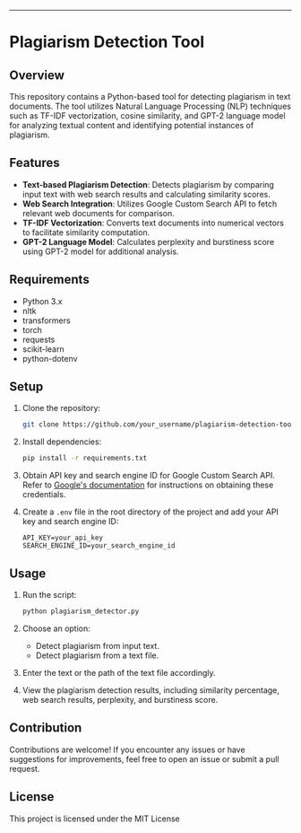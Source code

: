 
---

# Plagiarism Detection Tool

## Overview

This repository contains a Python-based tool for detecting plagiarism in text documents. The tool utilizes Natural Language Processing (NLP) techniques such as TF-IDF vectorization, cosine similarity, and GPT-2 language model for analyzing textual content and identifying potential instances of plagiarism.

## Features

- **Text-based Plagiarism Detection**: Detects plagiarism by comparing input text with web search results and calculating similarity scores.
- **Web Search Integration**: Utilizes Google Custom Search API to fetch relevant web documents for comparison.
- **TF-IDF Vectorization**: Converts text documents into numerical vectors to facilitate similarity computation.
- **GPT-2 Language Model**: Calculates perplexity and burstiness score using GPT-2 model for additional analysis.

## Requirements

- Python 3.x
- nltk
- transformers
- torch
- requests
- scikit-learn
- python-dotenv

## Setup

1. Clone the repository:

    ```bash
    git clone https://github.com/your_username/plagiarism-detection-tool.git
    ```

2. Install dependencies:

    ```bash
    pip install -r requirements.txt
    ```

3. Obtain API key and search engine ID for Google Custom Search API. Refer to [Google's documentation](https://developers.google.com/custom-search/v1/overview) for instructions on obtaining these credentials.

4. Create a `.env` file in the root directory of the project and add your API key and search engine ID:

    ```env
    API_KEY=your_api_key
    SEARCH_ENGINE_ID=your_search_engine_id
    ```

## Usage

1. Run the script:

    ```bash
    python plagiarism_detector.py
    ```

2. Choose an option:
    - Detect plagiarism from input text.
    - Detect plagiarism from a text file.

3. Enter the text or the path of the text file accordingly.

4. View the plagiarism detection results, including similarity percentage, web search results, perplexity, and burstiness score.

## Contribution

Contributions are welcome! If you encounter any issues or have suggestions for improvements, feel free to open an issue or submit a pull request.

## License

This project is licensed under the MIT License


